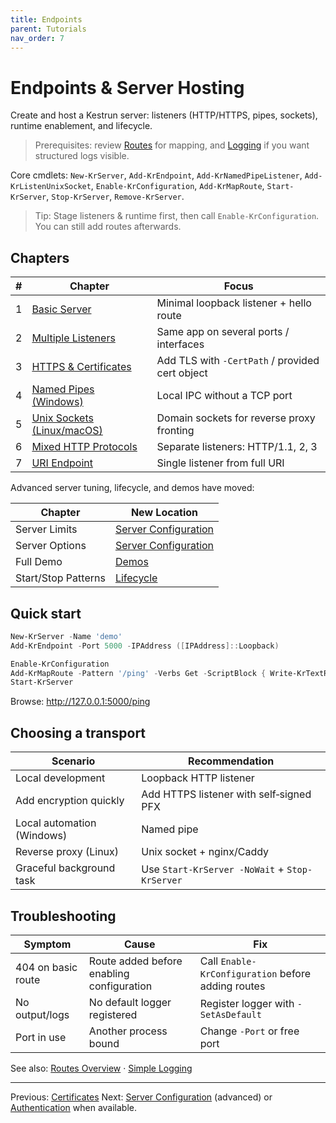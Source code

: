 ```yaml
---
title: Endpoints
parent: Tutorials
nav_order: 7
---
```


# Endpoints & Server Hosting

Create and host a Kestrun server: listeners (HTTP/HTTPS, pipes, sockets), runtime enablement, and lifecycle.

> Prerequisites: review [Routes](../2.routes/index) for mapping, and [Logging](../5.logging/1.Simple-Logging) if you want structured logs visible.

Core cmdlets:
`New-KrServer`, `Add-KrEndpoint`, `Add-KrNamedPipeListener`, `Add-KrListenUnixSocket`,
`Enable-KrConfiguration`, `Add-KrMapRoute`, `Start-KrServer`,
`Stop-KrServer`, `Remove-KrServer`.

> Tip: Stage listeners & runtime first, then call `Enable-KrConfiguration`. You can still add routes afterwards.

## Chapters

| #   | Chapter                                         | Focus                                           |
| --- | ----------------------------------------------- | ----------------------------------------------- |
| 1   | [Basic Server](./1.Basic-Server)                | Minimal loopback listener + hello route         |
| 2   | [Multiple Listeners](./2.Multiple-Listeners)    | Same app on several ports / interfaces          |
| 3   | [HTTPS & Certificates](./3.Https)               | Add TLS with `-CertPath` / provided cert object |
| 4   | [Named Pipes (Windows)](./4.Named-Pipes)        | Local IPC without a TCP port                    |
| 5   | [Unix Sockets (Linux/macOS)](./5.Unix-Sockets)  | Domain sockets for reverse proxy fronting       |
| 6   | [Mixed HTTP Protocols](./6.Mixed-HttpProtocols) | Separate listeners: HTTP/1.1, 2, 3              |
| 7   | [URI Endpoint](./7.Uri-Endpoint)                | Single listener from full URI                   |

Advanced server tuning, lifecycle, and demos have moved:

| Chapter             | New Location                                                        |
| ------------------- | ------------------------------------------------------------------- |
| Server Limits       | [Server Configuration](../13.server-configuration/1.Server-Limits)  |
| Server Options      | [Server Configuration](../13.server-configuration/2.Server-Options) |
| Full Demo           | [Demos](../15.demos/index)                                          |
| Start/Stop Patterns | [Lifecycle](../14.lifecycle/1.Start-Stop)                           |

## Quick start

```powershell
New-KrServer -Name 'demo'
Add-KrEndpoint -Port 5000 -IPAddress ([IPAddress]::Loopback)

Enable-KrConfiguration
Add-KrMapRoute -Pattern '/ping' -Verbs Get -ScriptBlock { Write-KrTextResponse 'pong' }
Start-KrServer
```

Browse: <http://127.0.0.1:5000/ping>

## Choosing a transport

| Scenario                   | Recommendation                                 |
| -------------------------- | ---------------------------------------------- |
| Local development          | Loopback HTTP listener                         |
| Add encryption quickly     | Add HTTPS listener with self‑signed PFX        |
| Local automation (Windows) | Named pipe                                     |
| Reverse proxy (Linux)      | Unix socket + nginx/Caddy                      |
| Graceful background task   | Use `Start-KrServer -NoWait` + `Stop-KrServer` |

## Troubleshooting

| Symptom            | Cause                               | Fix                                                           |
| ------------------ | ----------------------------------- | ------------------------------------------------------------- |
| 404 on basic route | Route added before enabling configuration | Call `Enable-KrConfiguration` before adding routes |
| No output/logs     | No default logger registered        | Register logger with `-SetAsDefault`                          |
| Port in use        | Another process bound               | Change `-Port` or free port                                   |

See also: [Routes Overview](../2.routes/index) · [Simple Logging](../5.logging/1.Simple-Logging)

---

Previous: [Certificates](../6.certificates/index)
Next: [Server Configuration](../13.server-configuration/index) (advanced) or [Authentication](../8.authentication/index) when available.
